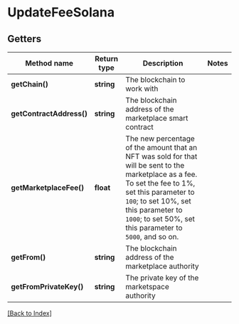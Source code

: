 # UpdateFeeSolana

## Getters

Method name | Return type | Description | Notes
------------ | ------------- | ------------- | -------------
**getChain()** | **string** | The blockchain to work with |
**getContractAddress()** | **string** | The blockchain address of the marketplace smart contract |
**getMarketplaceFee()** | **float** | The new percentage of the amount that an NFT was sold for that will be sent to the marketplace as a fee. To set the fee to 1%, set this parameter to <code>100</code>; to set 10%, set this parameter to <code>1000</code>; to set 50%, set this parameter to <code>5000</code>, and so on. |
**getFrom()** | **string** | The blockchain address of the marketplace authority |
**getFromPrivateKey()** | **string** | The private key of the marketspace authority |

[[Back to Index]](../index.md)
